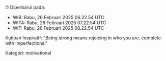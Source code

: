 ⏰ Diperbarui pada:
- WIB: Rabu, 26 Februari 2025 06.22.54 UTC
- WITA: Rabu, 26 Februari 2025 07.22.54 UTC
- WIT: Rabu, 26 Februari 2025 08.22.54 UTC

Kutipan Inspiratif:
"Being strong means rejoicing in who you are, complete with imperfections."


Kategori: motivational

